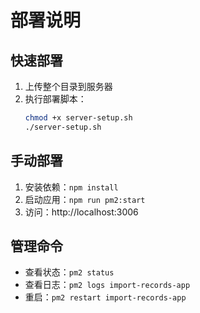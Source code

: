 # 部署说明

## 快速部署

1. 上传整个目录到服务器
2. 执行部署脚本：
   ```bash
   chmod +x server-setup.sh
   ./server-setup.sh
   ```

## 手动部署

1. 安装依赖：`npm install`
2. 启动应用：`npm run pm2:start`
3. 访问：http://localhost:3006

## 管理命令

- 查看状态：`pm2 status`
- 查看日志：`pm2 logs import-records-app`
- 重启：`pm2 restart import-records-app`
